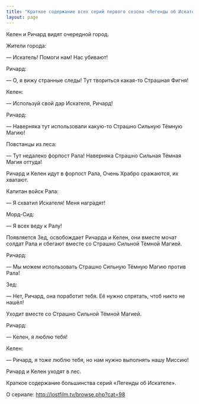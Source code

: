 ```yaml
---
title: "Краткое содержание всех серий первого сезона «Легенды об Искателе»"
layout: page 
---
```

Келен и Ричард видят очередной город.

Жители города:

— Искатель! Помоги нам! Нас убивают!

Ричард:

— О, я вижу странные следы! Тут твориться какая-то Страшная Фигня!

Келен:

— Используй свой дар Искателя, Ричард!

Ричард:

— Наверняка тут использовали какую-то Страшно Сильную Тёмную Магию!

Повстанцы из леса:

— Тут недалеко форпост Рала! Наверняка Страшно Сильная Тёмная Магия оттуда!

Ричард и Келен идут в форпост Рала, Очень Храбро сражаются, их хватают.

Капитан войск Рала:

— Я схватил Искателя! Меня наградят!

Морд-Сид:

— Я всех веду к Ралу!

Появляется Зед, освобождает Ричарда и Келен, они вместе мочат солдат Рала и сбегают вместе со Страшно Сильной Тёмной Магией.

Ричард:

— Мы можем использовать Страшно Сильную Тёмную Магию против Рала!

Зед:

— Нет, Ричард, она поработит тебя. Её нужно спрятать, чтоб никто не нашёл!

Уходит вместе со Страшно Сильной Тёмной Магией.

Ричард:

— Келен, я люблю тебя!

Келен:

— Ричард, я тоже люблю тебя, но нам нужно выполнять нашу Миссию!

Ричард и Келен уходят в лес.

Краткое содержание большинства серий «Легенды об Искателе».

О сериале: http://lostfilm.tv/browse.php?cat=98
